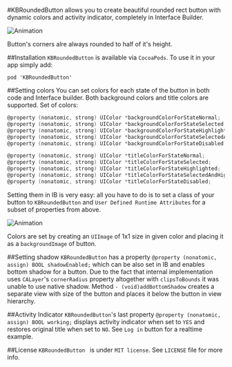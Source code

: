 #KBRoundedButton
allows you to create beautiful rounded rect button with dynamic colors and activity indicator, completely in Interface Builder.

![Animation](https://raw.githubusercontent.com/burczyk/KBRoundedButton/master/assets/animation.gif)

Button's corners alre always rounded to half of it's height.

##Installation
`KBRoundedButton` is available via `CocoaPods`.
To use it in your app simply add:

```
pod 'KBRoundedButton'
```


##Setting colors
You can set colors for each state of the button in both code and Interface builder. Both background colors and title colors are supported. Set of colors:

```objective-c
@property (nonatomic, strong) UIColor *backgroundColorForStateNormal;
@property (nonatomic, strong) UIColor *backgroundColorForStateSelected;
@property (nonatomic, strong) UIColor *backgroundColorForStateHighlighted;
@property (nonatomic, strong) UIColor *backgroundColorForStateSelectedAndHighlighted;
@property (nonatomic, strong) UIColor *backgroundColorForStateDisabled;

@property (nonatomic, strong) UIColor *titleColorForStateNormal;
@property (nonatomic, strong) UIColor *titleColorForStateSelected;
@property (nonatomic, strong) UIColor *titleColorForStateHighlighted;
@property (nonatomic, strong) UIColor *titleColorForStateSelectedAndHighlighted;
@property (nonatomic, strong) UIColor *titleColorForStateDisabled;
```

Setting them in IB is very easy: all you have to do is to set a class of your button to `KBRoundedButton` and `User Defined Runtime Attributes` for a subset of properties from above.

![Animation](https://raw.githubusercontent.com/burczyk/KBRoundedButton/master/assets/IB.png)

Colors are set by creating an `UIImage` of 1x1 size in given color and placing it as a `backgroundImage` of button.

##Setting shadow
`KBRoundedButton` has a property `@property (nonatomic, assign) BOOL shadowEnabled;` which can be also set in IB and enables bottom shadow for a button. Due to the fact that internal implementation uses `CALayer`'s `cornerRadius` property altogether with `clipsToBounds` it was unable to use native shadow. Method `- (void)addBottomShadow` creates a separate view with size of the button and places it below the button in view hierarchy.

##Activity Indicator
`KBRoundedButton`'s last property `@property (nonatomic, assign) BOOL working;` displays activity indicator when set to `YES` and restores original title when set to `NO`. See `Log in` button for a realtime example.

##License
`KBRoundedButton ` is under `MIT license`. See `LICENSE` file for more info.
